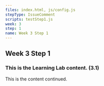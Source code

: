 ```yaml
---
files: index.html, js/config.js
stepType: IssueComment
scripts: testStep1.js
week: 3
step: 1
name: Week 3 Step 1
---
```


## Week 3 Step 1

### This is the Learning Lab content. (3.1)

This is the content continued.

